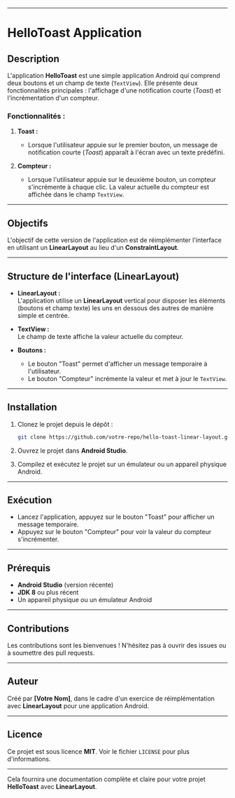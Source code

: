 
---

# **HelloToast Application**

## **Description**

L'application **HelloToast** est une simple application Android qui comprend deux boutons et un champ de texte (`TextView`). Elle présente deux fonctionnalités principales : l'affichage d'une notification courte (*Toast*) et l'incrémentation d'un compteur.

### **Fonctionnalités :**

1. **Toast :**
   - Lorsque l'utilisateur appuie sur le premier bouton, un message de notification courte (*Toast*) apparaît à l'écran avec un texte prédéfini.
   
2. **Compteur :**
   - Lorsque l'utilisateur appuie sur le deuxième bouton, un compteur s'incrémente à chaque clic. La valeur actuelle du compteur est affichée dans le champ `TextView`.

---

## **Objectifs**

L'objectif de cette version de l'application est de réimplémenter l'interface en utilisant un **LinearLayout** au lieu d'un **ConstraintLayout**. 

---

## **Structure de l'interface (LinearLayout)**

- **LinearLayout :**  
  L'application utilise un **LinearLayout** vertical pour disposer les éléments (boutons et champ texte) les uns en dessous des autres de manière simple et centrée.

- **TextView :**  
  Le champ de texte affiche la valeur actuelle du compteur.

- **Boutons :**  
  - Le bouton "Toast" permet d'afficher un message temporaire à l'utilisateur.
  - Le bouton "Compteur" incrémente la valeur et met à jour le `TextView`.

---

## **Installation**

1. Clonez le projet depuis le dépôt :
   ```bash
   git clone https://github.com/votre-repo/hello-toast-linear-layout.git
   ```

2. Ouvrez le projet dans **Android Studio**.

3. Compilez et exécutez le projet sur un émulateur ou un appareil physique Android.

---

## **Exécution**

- Lancez l'application, appuyez sur le bouton "Toast" pour afficher un message temporaire.
- Appuyez sur le bouton "Compteur" pour voir la valeur du compteur s'incrémenter.

---

## **Prérequis**

- **Android Studio** (version récente)
- **JDK 8** ou plus récent
- Un appareil physique ou un émulateur Android

---

## **Contributions**

Les contributions sont les bienvenues ! N'hésitez pas à ouvrir des issues ou à soumettre des pull requests.

---

## **Auteur**

Créé par **[Votre Nom]**, dans le cadre d'un exercice de réimplémentation avec **LinearLayout** pour une application Android.

---

## **Licence**

Ce projet est sous licence **MIT**. Voir le fichier `LICENSE` pour plus d'informations.

---

Cela fournira une documentation complète et claire pour votre projet **HelloToast** avec **LinearLayout**.

